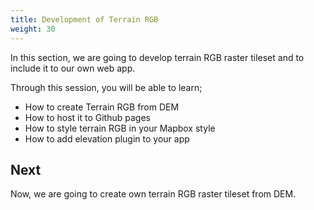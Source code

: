 ```yaml
---
title: Development of Terrain RGB
weight: 30
---
```


In this section, we are going to develop terrain RGB raster tileset and to include it to our own web app.

Through this session, you will be able to learn;

- How to create Terrain RGB from DEM
- How to host it to Github pages
- How to style terrain RGB in your Mapbox style
- How to add elevation plugin to your app

## Next

Now, we are going to create own terrain RGB raster tileset from DEM.
